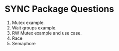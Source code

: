 # SYNC Package Questions

1. Mutex example. 
2. Wait groups example.
3. RW Mutex example and use case.
4. Race
5. Semaphore
